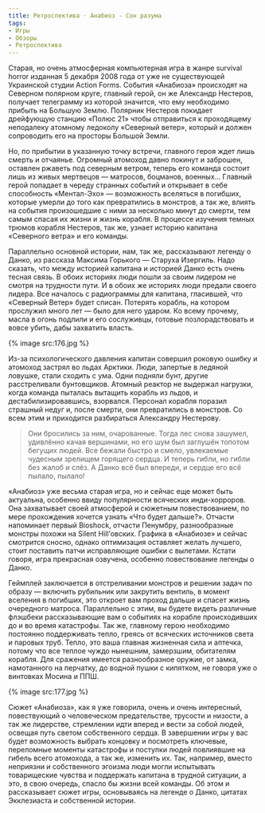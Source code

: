 ```yaml
---
title: Ретроспектива · Анабиоз - Сон разума
tags:
- Игры
- Обзоры
- Ретроспектива
---
```


Старая, но очень атмосферная компьютерная игра в жанре survival horror изданная 5 декабря 2008 года от уже не существующей Украинской студии Action Forms. События «Анабиоза» происходят на Северном полярном круге, главный герой, он же Александр Нестеров, получает телеграмму из которой значится, что ему необходимо прибыть на Большую Землю. Полярник Нестеров покидает дрейфующую станцию «Полюс 21» чтобы отправиться к проходящему неподалеку атомному ледоколу «Северный ветер», который и должен сопроводить его на просторы Большой Земли.

Но, по прибытии в указанную точку встречи, главного героя ждет лишь смерть и отчаянье. Огромный атомоход давно покинут и заброшен, оставлен ржаветь под северным ветром, теперь его команда состоит лишь из живых мертвецов — матросов, боцманов, военных… Главный герой попадает в череду странных событий и открывает в себе способность «Ментал-Эхо» — возможность вселяться в погибших, которые умерли до того как превратились в монстров, а так же, влиять на события произошедшие с ними за несколько минут до смерти, тем самым спасая их жизни и жизнь корабля. В процессе изучения темных трюмов корабля Нестеров, так же, узнает историю капитана «Северного ветра» и его команды.

Параллельно основной истории, нам, так же, рассказывают легенду о Данко, из рассказа Максима Горького — Старуха Изергиль. Надо сказать, что между историей капитана и историей Данко есть очень тесная связь. В обоих историях люди пошли за своим лидером не смотря на трудности пути. И в обоих же историях люди предали своего лидера. Все началось с радиограммы для капитана, гласившей, что «Северный Ветер» будет списан. Потерять корабль, на котором прослужил много лет — было для него ударом. Ко всему прочему, масла в огонь подлили и его сослуживцы, готовые позлорадствовать и вовсе убить, дабы захватить власть.

{% image src:176.jpg %}

Из-за психологического давления капитан совершил роковую ошибку и атомоход застрял во льдах Арктики. Люди, запертые в ледяной ловушке, стали сходить с ума. Одни подняли бунт, другие расстреливали бунтовщиков. Атомный реактор не выдержал нагрузки, когда команда пыталась вытащить корабль из льдов, и дестабилизировавшись, взорвался. Персонал корабля поразил страшный недуг и, после смерти, они превратились в монстров. Со всем этим и приходится разбираться Александру Нестерову.

> Они бросились за ним, очарованные. Тогда лес снова зашумел, удивлённо качая вершинами, но его шум был заглушён топотом бегущих людей. Все бежали быстро и смело, увлекаемые чудесным зрелищем горящего сердца. И теперь гибли, но гибли без жалоб и слёз. А Данко всё был впереди, и сердце его всё пылало, пылало!

«Анабиоз» уже весьма старая игра, но и сейчас еще может быть актуальна, особенно ввиду популярности всяческих инди-хорроров. Она захватывает своей атмосферой и сюжетным повествованием, по мере прохождения хочется узнать «Что будет дальше?». Отчасти напоминает первый Bioshock, отчасти Пенумбру, разнообразные монстры похожи на Silent Hill’овских. Графика в «Анабиозе» и сейчас смотрится сносно, однако оптимизация оставляет желать лучшего, стоит поставить патчи исправляющие ошибки с вылетами. Кстати говоря, игра прекрасная озвучена, особенно повествование легенды о Данко.

Геймплей заключается в отстреливании монстров и решении задач по образу — включить рубильник или закрутить вентиль, в момент вселения в погибших, это откроет вам проход дальше и спасет жизнь очередного матроса. Параллельно с этим, вы будете видеть различные флэшбеки рассказывающие вам о событиях на корабле происходивших до и во время катастрофы. Так же, главному герою необходимо постоянно поддерживать тепло, греясь от всяческих источников света и паровых труб. Тепло, это ваша главная жизненная сила и аптечка, потому что все теплое чуждо нынешним, замерзшим, обитателям корабля. Для сражения имеется разнообразное оружие, от замка, намотанного на перчатку, до водной пушки с кипятком, не говоря уже о винтовках Мосина и ППШ.

{% image src:177.jpg %}

Сюжет «Анабиоза», как я уже говорила, очень и очень интересный, повествующий о человеческом предательстве, трусости и низости, а так же лидерстве, стремлении идти вперед и вести за собой людей, освещая путь светом собственного сердца. В завершении игры у вас будет возможность выбрать концовку и посмотреть ключевые, переломные моменты катастрофы и поступки людей повлиявшие на гибель всего атомохода, а так же, изменить их. Так, например, вместо неприязни и собственного эгоизма люди могли испытывать товарищеские чувства и поддержать капитана в трудной ситуации, а это, в свою очередь, спасло бы жизни всей команды. Об этом и рассказывает сюжет игры, основываясь на легенде о Данко, цитатах Экклезиаста и собственной истории.